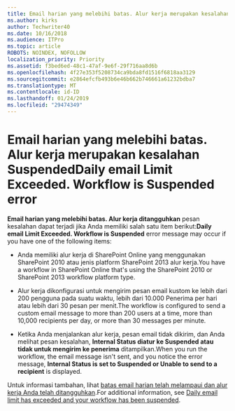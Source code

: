 ```yaml
---
title: Email harian yang melebihi batas. Alur kerja merupakan kesalahan Suspended
ms.author: kirks
author: Techwriter40
ms.date: 10/16/2018
ms.audience: ITPro
ms.topic: article
ROBOTS: NOINDEX, NOFOLLOW
localization_priority: Priority
ms.assetid: f3bed6ed-48c1-47af-9e6f-29f716aa8d6b
ms.openlocfilehash: 4f27e353f5208734ca9bda8fd1516f6818aa3129
ms.sourcegitcommit: e2864efcfb493b6e46b662b746661a61232bdba7
ms.translationtype: MT
ms.contentlocale: id-ID
ms.lasthandoff: 01/24/2019
ms.locfileid: "29474349"
---
```

# <a name="daily-email-limit-exceeded-workflow-is-suspended-error"></a><span data-ttu-id="146d1-p102">Email harian yang melebihi batas. Alur kerja merupakan kesalahan Suspended</span><span class="sxs-lookup"><span data-stu-id="146d1-p102">Daily email Limit Exceeded. Workflow is Suspended error</span></span>

 <span data-ttu-id="146d1-105">**Email harian yang melebihi batas. Alur kerja ditangguhkan** pesan kesalahan dapat terjadi jika Anda memiliki salah satu item berikut:</span><span class="sxs-lookup"><span data-stu-id="146d1-105">**Daily email Limit Exceeded. Workflow is Suspended** error message may occur if you have one of the following items:</span></span> 
  
- <span data-ttu-id="146d1-106">Anda memiliki alur kerja di SharePoint Online yang menggunakan SharePoint 2010 atau jenis platform SharePoint 2013 alur kerja.</span><span class="sxs-lookup"><span data-stu-id="146d1-106">You have a workflow in SharePoint Online that's using the SharePoint 2010 or SharePoint 2013 workflow platform type.</span></span>
    
- <span data-ttu-id="146d1-107">Alur kerja dikonfigurasi untuk mengirim pesan email kustom ke lebih dari 200 pengguna pada suatu waktu, lebih dari 10.000 Penerima per hari atau lebih dari 30 pesan per menit.</span><span class="sxs-lookup"><span data-stu-id="146d1-107">The workflow is configured to send a custom email message to more than 200 users at a time, more than 10,000 recipients per day, or more than 30 messages per minute.</span></span>
    
- <span data-ttu-id="146d1-108">Ketika Anda menjalankan alur kerja, pesan email tidak dikirim, dan Anda melihat pesan kesalahan, **Internal Status diatur ke Suspended atau tidak untuk mengirim ke penerima** ditampilkan.</span><span class="sxs-lookup"><span data-stu-id="146d1-108">When you run the workflow, the email message isn't sent, and you notice the error message, **Internal Status is set to Suspended or Unable to send to a recipient** is displayed.</span></span> 
    
<span data-ttu-id="146d1-109">Untuk informasi tambahan, lihat [batas email harian telah melampaui dan alur kerja Anda telah ditangguhkan](https://go.microsoft.com/fwlink/?Linkid=2031137).</span><span class="sxs-lookup"><span data-stu-id="146d1-109">For additional information, see [Daily email limit has exceeded and your workflow has been suspended](https://go.microsoft.com/fwlink/?Linkid=2031137).</span></span>
  
